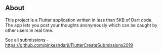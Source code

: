 ## About

This project is a Flutter application written in less than 5KB of Dart code. The app lets you post your thoughts anonymously which can be caught by other users in real time.

See all submissions - https://github.com/pinkeshdarji/FlutterCreateSubmissions2019
